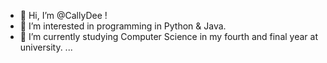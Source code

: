 - 👋 Hi, I’m @CallyDee !
- 👀 I’m interested in programming in Python & Java.
- 🌱 I’m currently studying Computer Science in my fourth and final year at university. ...
<!--- - 💞️ I’m looking to collaborate on 
- 📫 How to reach me ...
--->

<!---
CallyDee/CallyDee is a ✨ special ✨ repository because its `README.md` (this file) appears on your GitHub profile.
You can click the Preview link to take a look at your changes.
--->
